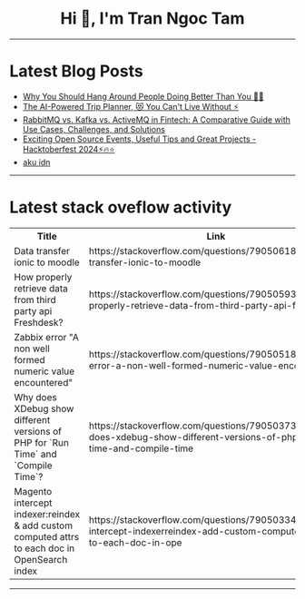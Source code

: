 <h1 align="center">Hi 👋, I'm Tran Ngoc Tam</h1>

---

# Latest Blog Posts 
<!-- BLOG-POST-LIST:START -->
- [Why You Should Hang Around People Doing Better Than You 💪🏽](https://dev.to/fullstacktanmay/why-you-should-hang-around-people-doing-better-than-you-57km)
- [The AI-Powered Trip Planner, 😻 You Can&#39;t Live Without ⚡](https://dev.to/copilotkit/the-ai-powered-trip-planner-you-cant-live-without-2pk6)
- [RabbitMQ vs. Kafka vs. ActiveMQ in Fintech: A Comparative Guide with Use Cases, Challenges, and Solutions](https://dev.to/iamcymentho/rabbitmq-vs-kafka-vs-activemq-in-fintech-a-comparative-guide-with-use-cases-challenges-and-solutions-2c00)
- [Exciting Open Source Events, Useful Tips and Great Projects - Hacktoberfest 2024⚡🔥⭐](https://dev.to/astrodevil/exciting-open-source-events-useful-tips-and-great-projects-hacktoberfest-2024-1n5l)
- [aku idn](https://dev.to/syafiq1331/aku-idn-2g5o)
<!-- BLOG-POST-LIST:END -->

---

# Latest stack oveflow activity
<table>
  <tr><th>Title</th><th>Link</th></tr>
  <!-- STACKOVERFLOW:START --><tr><td>Data transfer ionic to moodle</td><td>https://stackoverflow.com/questions/79050618/data-transfer-ionic-to-moodle</td></tr><tr><td>How properly retrieve data from third party api Freshdesk?</td><td>https://stackoverflow.com/questions/79050593/how-properly-retrieve-data-from-third-party-api-freshdesk</td></tr><tr><td>Zabbix error &quot;A non well formed numeric value encountered&quot;</td><td>https://stackoverflow.com/questions/79050518/zabbix-error-a-non-well-formed-numeric-value-encountered</td></tr><tr><td>Why does XDebug show different versions of PHP for `Run Time` and `Compile Time`?</td><td>https://stackoverflow.com/questions/79050373/why-does-xdebug-show-different-versions-of-php-for-run-time-and-compile-time</td></tr><tr><td>Magento intercept indexer:reindex &amp; add custom computed attrs to each doc in OpenSearch index</td><td>https://stackoverflow.com/questions/79050334/magento-intercept-indexerreindex-add-custom-computed-attrs-to-each-doc-in-ope</td></tr><!-- STACKOVERFLOW:END -->
</table>

---


